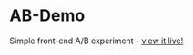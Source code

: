 # AB-Demo
Simple front-end A/B experiment - [view it live!](https://matthew-sessions.github.io/AB-Demo//)
